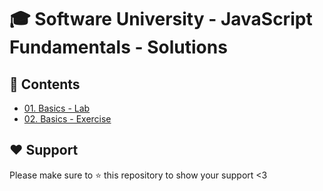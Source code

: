 # :mortar_board: Software University - JavaScript Fundamentals - Solutions

## :orange_book: Contents 
* [01. Basics - Lab](https://github.com/vassdeniss/software-university-courses/tree/master/js-fundamentals/01.Basics) 
* [02. Basics - Exercise](https://github.com/vassdeniss/software-university-courses/tree/master/js-fundamentals/02.BasicsExercise) 

## :heart: Support
Please make sure to :star: this repository to show your support <3